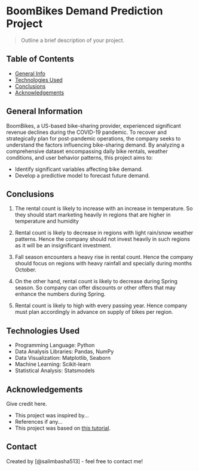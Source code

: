 # BoomBikes Demand Prediction Project
> Outline a brief description of your project.


## Table of Contents
* [General Info](#general-information)
* [Technologies Used](#technologies-used)
* [Conclusions](#conclusions)
* [Acknowledgements](#acknowledgements)

<!-- You can include any other section that is pertinent to your problem -->

## General Information
BoomBikes, a US-based bike-sharing provider, experienced significant revenue declines during the COVID-19 pandemic. To recover and strategically plan for post-pandemic operations, the company seeks to understand the factors influencing bike-sharing demand. By analyzing a comprehensive dataset encompassing daily bike rentals, weather conditions, and user behavior patterns, this project aims to:

- Identify significant variables affecting bike demand.
- Develop a predictive model to forecast future demand.

<!-- You don't have to answer all the questions - just the ones relevant to your project. -->

## Conclusions
1. The rental count is likely to increase with an increase in temperature. So they should start marketing heavily 
in regions that are higher in temperature and humidity

2. Rental count is likely to decrease in regions with light rain/snow weather patterns. Hence the company should 
not invest heavily in such regions as it will be an insignificant investment.

3. Fall season encounters a heavy rise in rental count. Hence the company should focus on regions with heavy rainfall
and specially during months October.

4. On the other hand, rental count is likely to decrease during Spring season. So company can offer
discounts or other offers that may enhance the numbers during Spring.

5. Rental count is likely to high with every passing year. Hence company must plan accordingly in advance on supply of
bikes per region.

<!-- You don't have to answer all the questions - just the ones relevant to your project. -->


## Technologies Used
- Programming Language: Python
- Data Analysis Libraries: Pandas, NumPy
- Data Visualization: Matplotlib, Seaborn
- Machine Learning: Scikit-learn
- Statistical Analysis: Statsmodels
<!-- As the libraries versions keep on changing, it is recommended to mention the version of library used in this project -->

## Acknowledgements
Give credit here.
- This project was inspired by...
- References if any...
- This project was based on [this tutorial](https://www.example.com).


## Contact
Created by [@salimbasha513] - feel free to contact me!


<!-- Optional -->
<!-- ## License -->
<!-- This project is open source and available under the [... License](). -->

<!-- You don't have to include all sections - just the one's relevant to your project -->
